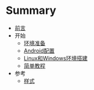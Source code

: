 # Summary

* [前言](README.md)
* 开始
   * [环境准备](chapter1/getting_started.md)
   * [Android配置](chapter1/android_setup.md)
   * [Linux和Windows环境搭建](chapter1/linux_wind_sup.md)
   * [简单教程](chapter1/tutorial.md)
* 参考
   * [样式](chapter2/style.md)

